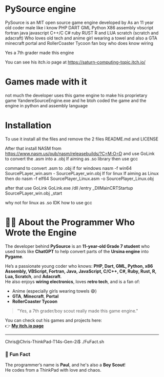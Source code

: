 # PySource engine

PySource is an MIT open source game engine developed by As an 11 year old coder male like i know PHP  DART GML Python X86 assembly vbscript fortran java javascript C++/C C# ruby RUST R and LUA scratch (scratch and adacraft) Who loves old tech and anime girl wearing a towel and also a GTA minecraft portal and RollerCoaster Tycoon fan boy who does know wiring

Yes a 7th grader made this engine 

You can see his itch.io page at https://saturn-computing-topic.itch.io/ 
# Games made with it
not much the developer uses this game engine to make his proprietary game YandereSourceEngine.exe and he btoh coded the game and the engine in python and assembly language

# Installation

To use it install all the files and remove the 2 files README.md and LICENSE

After that install NASM from https://www.nasm.us/pub/nasm/releasebuilds/?C=M;O=D and use GoLink to convert the .asm into a .obj
If aiming as .so library then use gcc

command to convert .asm to .obj
if for windows
nasm -f win64 SourcePLayer_win.asm - SourcePLayer_win.obj
If for linux
If aiming as Linux then do
nasm -f elf64 SourcePlayer_Linux.asm -o SourcePlayer_Linux.obj

after that use GoLink
GoLink.exe /dll /entry _DllMainCRTStartup SourcePLayer_win.obj _start


why not for linux as .so
IDK how to use gcc


# 👨‍💻 About the Programmer Who Wrote the Engine

The developer behind **PySource** is an **11-year-old Grade 7 student** who used tools like **ChatGPT** to help convert parts of the **Ursina engine** into **Pygame**.

He’s a passionate young coder who knows:
**PHP, Dart, GML, Python, x86 Assembly, VBScript, Fortran, Java, JavaScript, C/C++, C#, Ruby, Rust, R, Lua, Scratch**, and **Adacraft**.  
He also enjoys **wiring electronics**, loves **retro tech**, and is a fan of:
- Anime (especially girls wearing towels 😅)
- **GTA**, **Minecraft**, **Portal**
- **RollerCoaster Tycoon**

> "Yes, a 7th grader/boy scout really made this game engine."

You can check out his games and projects here:  
👉 **[My itch.io page](https://saturn-computing-topic.itch.io/)**

---

Chris@Chris-ThinkPad-T14s-Gen-2i$ ./FuFact.sh

### 🧠 Fun Fact

The programmer’s name is **Paul**, and he's also a **Boy Scout**!  
He codes from a ThinkPad with love and chaos.






